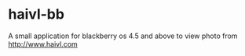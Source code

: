 haivl-bb
========
A small application for blackberry os 4.5 and above to view photo from http://www.haivl.com